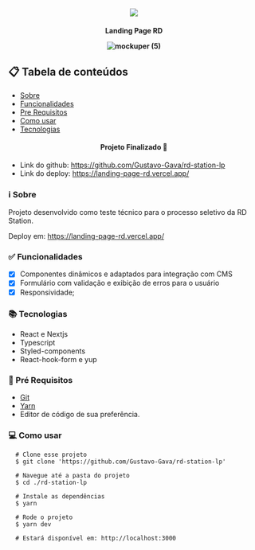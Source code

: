 <h1 align="center" >
  <img src="https://github.com/Gustavo-Gava/rd-station-lp/assets/77810817/ed3340fd-289c-4e32-b6a5-4fedba64ac5d" />
</h1>

<h4 align="center"/> Landing Page RD </p>

![mockuper (5)](https://github.com/Gustavo-Gava/rd-station-lp/assets/77810817/8375a44c-a905-437e-8501-3b260a61a442)

## 📋 Tabela de conteúdos

<!--ts-->

- [Sobre](#sobre)
- [Funcionalidades](#funcionalidades)
- [Pre Requisitos](#requisitos)
- [Como usar](#como-usar)
- [Tecnologias](#tecnologias)

<!--te-->

<h4 align="center">
  Projeto Finalizado 🚀
</h4>

- Link do github: https://github.com/Gustavo-Gava/rd-station-lp
- Link do deploy: https://landing-page-rd.vercel.app/

<h3 id="sobre">ℹ Sobre </h3>

Projeto desenvolvido como teste técnico para o processo seletivo da RD Station.

Deploy em: https://landing-page-rd.vercel.app/

<h3 id="funcionalidades"> ✅ Funcionalidades </h3>
 
- [x] Componentes dinâmicos e adaptados para integração com CMS
- [x] Formulário com validação e exibição de erros para o usuário
- [x] Responsividade;

<h3 id="tecnologias"> 📚 Tecnologias </h3>

- React e Nextjs
- Typescript
- Styled-components
- React-hook-form e yup

<h3 id="requisitos">🔧 Pré Requisitos</h3>

- [Git](https://git-scm.com)
- [Yarn](https://yarnpkg.com)
- Editor de código de sua preferência.

<h3 id="como-usar">💻 Como usar</h3>

```
  # Clone esse projeto
  $ git clone 'https://github.com/Gustavo-Gava/rd-station-lp'

  # Navegue até a pasta do projeto
  $ cd ./rd-station-lp

  # Instale as dependências
  $ yarn

  # Rode o projeto
  $ yarn dev

  # Estará disponível em: http://localhost:3000
```
